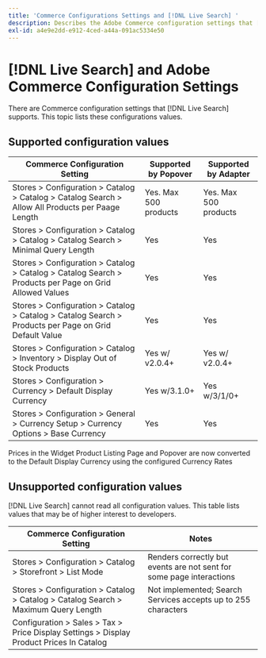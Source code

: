 ```yaml
---
title: 'Commerce Configurations Settings and [!DNL Live Search] '
description: Describes the Adobe Commerce configuration settings that [!DNL Live Search] can read.
exl-id: a4e9e2dd-e912-4ced-a44a-091ac5334e50
---
```

# [!DNL Live Search] and Adobe Commerce Configuration Settings

There are Commerce configuration settings that [!DNL Live Search] supports. This topic lists these configurations values.

## Supported configuration values

|Commerce Configuration Setting|Supported by Popover|Supported by Adapter|
|---|---|---|
|Stores > Configuration > Catalog > Catalog > Catalog Search > Allow All Products per Paage Length|Yes. Max 500 products|Yes. Max 500 products|
|Stores > Configuration > Catalog > Catalog > Catalog Search > Minimal Query Length|Yes|Yes|
|Stores > Configuration > Catalog > Catalog > Catalog Search > Products per Page on Grid Allowed Values|Yes|Yes|
|Stores > Configuration > Catalog > Catalog > Catalog Search > Products per Page on Grid Default Value|Yes|Yes|
|Stores > Configuration > Catalog > Inventory > Display Out of Stock Products|Yes w/ v2.0.4+|Yes w/ v2.0.4+|
|Stores > Configuration > Currency > Default Display Currency|Yes w/3.1.0+|Yes w/3/1/0+|
|Stores > Configuration > General > Currency Setup > Currency Options > Base Currency|Yes|Yes|

Prices in the Widget Product Listing Page and Popover are now converted to the Default Display Currency using the configured Currency Rates

## Unsupported configuration values

[!DNL Live Search] cannot read all configuration values. This table lists values that may be of higher interest to developers.

|Commerce Configuration Setting|Notes|
|---|---|
|Stores > Configuration > Catalog > Storefront > List Mode|Renders correctly but events are not sent for some page interactions|
|Stores > Configuration > Catalog > Catalog > Catalog Search > Maximum Query Length|Not implemented; Search Services accepts up to 255 characters|
|Configuration > Sales > Tax > Price Display Settings > Display Product Prices In Catalog||
